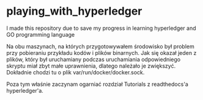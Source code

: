 # playing_with_hyperledger
I made this repository due to save my progress in learning hyperledger and GO programming language


Na obu maszynach, na których przygotowywałem środowisko był problem przy pobieraniu przykładu kodów i 
plików binarnych. Jak się okazał jeden z plików, który był uruchamiany podczas uruchamiania odpowiedniego
skryptu miał zbyt małe uprawnienia, dlatego należało je zwiększyć. Dokładnie chodzi tu o plik 
var/run/docker/docker.sock. 

Poza tym właśnie zaczynam ogarniać rozdział Tutorials z readthedocs'a hyperledger'a.
